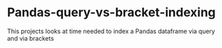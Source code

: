 # Pandas-query-vs-bracket-indexing
This projects looks at time needed to index a Pandas dataframe via query and via brackets
